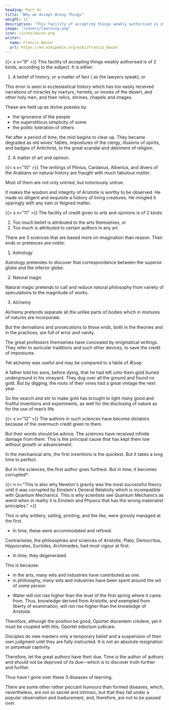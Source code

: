```yaml
---
heading: Part 4c
title: "Why we Accept Wrong Things"
weight: 12
description: "This facility of accepting things weakly authorised is of 2 kinds"
image: "/covers/learning.png"
icon: /icons/bacon.png
writer:
  name: Francis Bacon
  url: https://en.wikipedia.org/wiki/Francis_Bacon
---
```



{{< s v="9" >}} This facility of accepting things weakly authorised is of 2 kinds, according to the subject. It is either:

1. A belief of history, or a matter of fact ( as the lawyers speak); or

This error is seen in ecclesiastical history which has too easily received narrations of miracles by martyrs, hermits, or monks of the desert, and other holy men, and their relics, shrines, chapels and images.

These are held up as divine poesies by:
- the ignorance of the people
- the superstitious simplicity of some 
- the politic toleration of others 

Yet after a period of time, the mist begins to clear up. They became degraded as old wives’ fables, impostures of the clergy, illusions of spirits, and badges of Antichrist, to the great scandal and detriment of religion.


2. A matter of art and opinion.

{{< s v="10" >}} The writings of Plinius, Cardanus, Albertus, and divers of the Arabians on natural history are fraught with much fabulous matter.

<!-- So in  history, we see there hath not been that choice and judgment used as ought to have been; as may appear in  -->

Most of them are not only untried, but notoriously untrue.

 <!-- to the great derogation of the credit of natural philosophy with the grave and sober kind of wits: wherein  -->

It makes the wisdom and integrity of Aristotle is worthy to be observed. He made so diligent and exquisite a history of living creatures. He mingled it sparingly with any vain or feigned matter.

<!-- Yet the other side has cast all prodigious narrations written into one book.

It excellently discerns that matter of manifest truth, such whereupon observation and rule was to be built, was not to be mingled or weakened with matter of doubtful credit; and yet again, that rarities and reports that seem uncredible are not to be suppressed or denied to the memory of men. -->


{{< s v="11" >}} The facility of credit given to arts and opinions is of 2 kinds:

1. Too much belief is attributed to the arts themselves, or
2. Too much is attributed to certain authors in any art.

There are 3 sciences that are based more on imagination than reason. Their ends or pretences are noble:

  <!-- themselves, which have had better intelligence and confederacy with the imagination of man than with his reason, are 3 in number:  -->

1. Astrology

Astrology pretendes to discover that correspondence between the superior globe and the inferior globe.


2. Natural magic

Natural magic pretends to call and reduce natural philosophy from variety of speculations to the magnitude of works.

3. Alchemy

Alchemy pretends separate all the unlike parts of bodies which in mixtures of natures are incorporate.  

But the derivations and prosecutions to these ends, both in the theories and in the practices, are full of error and vanity.

The great professors themselves have concealed by enigmatical writings. They refer to auricular traditions and such other devices, to save the credit of impostures.

Yet alchemy was useful and may be compared to a fable of Æsop:

A father told his sons, before dying, that he had left unto them gold buried underground in his vineyard. They dug over all the ground and found no gold. But by digging, the roots of their vines had a great vintage the next year.

So the search and stir to make gold has brought to light many good and fruitful inventions and experiments, as well for the disclosing of nature as for the use of man’s life.


{{< s v="12" >}} The authors in such sciences have become dictators because of the overmuch credit given to them. 

But their words should be advice. The sciences have received infinite damage from them. This is the principal cause that has kept them low without growth or advancement.  

In the mechanical arts, the first inventions is the quickest. But it takes a long time to perfect.

But in the sciences, the first author goes furthest. But in time, it becomes corrupted*.

{{< n n="This is also why Newton's gravity was the most successful theory until it was corrupted by Einstein's General Relativity which is incompatible with Quantum Mechanics. This is why scientists see Quantum Mechanics as weird when in reality it is Einstein and Physics that has the wrong materialist principles." >}} 


This is why artillery, sailing, printing, and the like, were grossly managed at the first. 
- In time, these were accommodated and refined. 

Contrariwise, the philosophies and sciences of Aristotle, Plato, Democritus, Hippocrates, Euclides, Archimedes, had most vigour at first. 
- In time, they degenerated. 

This is because:
- in the arts, many wits and industries have contributed as one. 
- in philosophy, many wits and industries have been spent around the wit of some person
<!-- , whom many times they have rather depraved than illustrated. -->
  - Water will not rise higher than the level of the first spring where it came from. Thus, knowledge derived from Aristotle, and exempted from liberty of examination, will not rise higher than the knowledge of Aristotle.  

Therefore, although the position be good, Oportet discentem credere, yet it must be coupled with this, Oportet edoctum judicare.

Disciples do owe masters only a temporary belief and a suspension of their own judgment until they are fully instructed. It is not an absolute resignation or perpetual captivity.

Therefore, let the great authors have their due. Time is the author of authors and should not be deprived of its due—which is to discover truth further and further. 

Thus have I gone over these 3 diseases of learning.

There are some other rather peccant humours than formed diseases, which, nevertheless, are not so secret and intrinsic, but that they fall under a popular observation and traducement, and, therefore, are not to be passed over.
